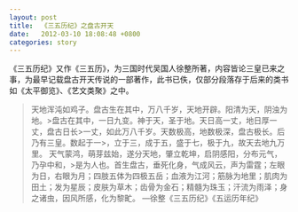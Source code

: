 ```yaml
---
layout: post
title:  《三五历纪》之盘古开天
date:   2012-03-10 18:08:48 +0800
categories: story
---
```

《三五历纪》又作《三五历》，为三国时代吴国人徐整所著，内容皆论三皇已来之事，为最早记载盘古开天传说的一部著作，此书已佚，仅部分段落存于后来的类书如《太平御览》、《艺文类聚》之中。



>天地浑沌如鸡子。盘古生在其中，万八千岁，天地开辟。阳清为天，阴浊为地。>盘古在其中，一日九变。神于天，圣于地。天日高一丈，地日厚一丈，盘古日长>一丈，如此万八千岁。天数极高，地数极深，盘古极长。后乃有三皇。数起于一>，立于三，成于五，盛于七，极于九，故天去地九万里。
>天气蒙鸿，萌芽兹始，遂分天地，肇立乾坤，启阴感阳，分布元气，乃孕中和，>是为人也。首生盘古，垂死化身，气成风云，声为雷霆；左眼为日，右眼为月；四肢五体为四极五岳；血液为江河；筋脉为地里；肌肉为田土；发为星辰；皮肤为草木；齿骨为金石；精髓为珠玉；汗流为雨泽；身之诸虫，因风所感，化为黎甿。
—徐整《三五历纪》《五运历年纪》




